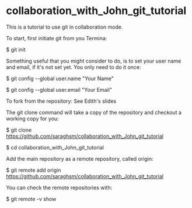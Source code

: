 # collaboration_with_John_git_tutorial

This is a tutorial to use git in collaboration mode.

To start, first initiate git from you Termina:

$ git init

Something useful that you might consider to do, is to set your user name and email, if it's not set yet. You only need to do it once: 

$ git config --global user.name "Your Name"

$ git config --global user.email "Your Email"

To fork from the repository: See Edith's slides

The git clone command will take a copy of the repository and checkout a working copy for you:

$ git clone https://github.com/saraghsm/collaboration_with_John_git_tutorial

$ cd collaboration_with_John_git_tutorial

Add the main repository as a remote repository, called origin:

$ git remote add origin https://github.com/saraghsm/collaboration_with_John_git_tutorial

You can check the remote repositories with:

$ git remote -v show

